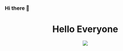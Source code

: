 ### Hi there 👋

<h1 style="text-align:center">Hello Everyone</h1>

<div style="text-align: center">
  <img src="https://i.ibb.co/Gvj2rRc/view-3d-boy-using-laptop-23-2150709886-removebg-preview.png"/>
</div>
<!--
**Akash632/Akash632** is a ✨ _special_ ✨ repository because its `README.md` (this file) appears on your GitHub profile.

Here are some ideas to get you started:

- 🔭 I’m currently working on ...
- 🌱 I’m currently learning ...
- 👯 I’m looking to collaborate on ...
- 🤔 I’m looking for help with ...
- 💬 Ask me about ...
- 📫 How to reach me: ...
- 😄 Pronouns: ...
- ⚡ Fun fact: ...
-->
